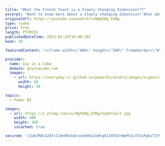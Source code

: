 ```yaml
---
title: "What the French Toast is a Slowly Changing Dimension???"
excerpt: "Want to know more about a slowly changing dimension? What about the different types? Patrick goes through examples and ties in the surrogate key!   Sample: https://github.com/guyinacube/demo-files/blob/master/video%20demos/Synapse/20230124%20-%20SCD%20Demo.sql  Handling Type II Dimension with the MERGE"
originalUrl: https://youtube.com/watch?v=WgH2Wg_EUNg
type: video
price: Free
length: PT7M33S
publishedDateTime: 2023-01-24T16:00:26Z
heat: 50

featuredContent: "<iframe width=\"800\" height=\"500\" frameborder=\"0\" src=\"https://www.youtube.com/embed/WgH2Wg_EUNg\" allow=\"accelerometer; autoplay; encrypted-media; gyroscope; picture-in-picture\" allowfullscreen></iframe>"

provider:
  name: Guy in a Cube
  domain: guyinacube.com
  images:
    - url: https://everyday-cc.github.io/powerbi/assets/images/organizations/guyinacube.com-50x50.jpg
      width: 50
      height: 50

topics:
  - Power BI

images:
  - url: https://i.ytimg.com/vi/WgH2Wg_EUNg/hqdefault.jpg
    width: 480
    height: 360
    isCached: true

secured: "/2u67M4CkZ4fcCLN+0K4vQrosmSHSoZxHtq6J19TGU+NmPV1LXTSsPpkxTJtV+x7TMfWocu3jyJKbkjgOzLOrna3k1qZhnECPwgpXl403DON9R44Rxsk23PFdDYZlhg7tSJNJwxWl0mieb79yRju90jCi0kMcgrAX6x2L8SVj9aSyOmTLmyYHCcFJMjOXgEnBnv8kXWxaIL8qDkcszwkGrADaikZblqFGdAMEOSQpY+uMbauulAMPe5tb53YG3Ma1J313xc0dcNzP02o+6Au6GJQUX9v91wKnP2M6ALhrUT7bcwJRwyWNbWii6Dyxrqq+xaeFye9kYdeprYAyLmAVVy2XMpg3U9kvzf5UvYAbLbs/b5DqH+6Yc+z5GnEBCZr58/5JdGKikBiAHFSPmv9dtWSgPR3rUF+yKQG+ZGuhD0=;8PY7wpXDtbHtF7qijJD3zA=="
---
```


